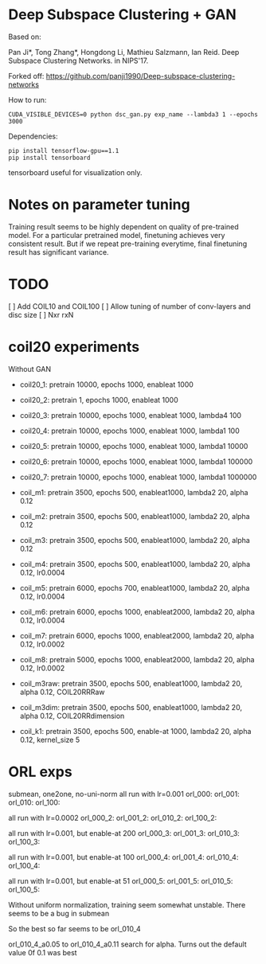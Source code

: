 # Deep Subspace Clustering + GAN

Based on:

Pan Ji*, Tong Zhang*, Hongdong Li, Mathieu Salzmann, Ian Reid. Deep Subspace Clustering Networks. in NIPS'17.

Forked off: https://github.com/panji1990/Deep-subspace-clustering-networks

How to run:
```
CUDA_VISIBLE_DEVICES=0 python dsc_gan.py exp_name --lambda3 1 --epochs 3000
```

Dependencies:
```
pip install tensorflow-gpu==1.1
pip install tensorboard
```

tensorboard useful for visualization only.


# Notes on parameter tuning

Training result seems to be highly dependent on quality of pre-trained model. For a particular pretrained model,
finetuning achieves very consistent result. But if we repeat pre-training everytime, final finetuning result
has significant variance.


# TODO

[ ] Add COIL10 and COIL100
[ ] Allow tuning of number of conv-layers and disc size
[ ] Nxr rxN


# coil20 experiments

Without GAN

- coil20_1: pretrain 10000, epochs 1000, enableat 1000
- coil20_2: pretrain     1, epochs 1000, enableat 1000
- coil20_3: pretrain 10000, epochs 1000, enableat 1000, lambda4 100
- coil20_4: pretrain 10000, epochs 1000, enableat 1000, lambda1 100
- coil20_5: pretrain 10000, epochs 1000, enableat 1000, lambda1 10000
- coil20_6: pretrain 10000, epochs 1000, enableat 1000, lambda1 100000
- coil20_7: pretrain 10000, epochs 1000, enableat 1000, lambda1 1000000

- coil_m1: pretrain 3500, epochs 500, enableat1000, lambda2 20, alpha 0.12
- coil_m2: pretrain 3500, epochs 500, enableat1000, lambda2 20, alpha 0.12
- coil_m3: pretrain 3500, epochs 500, enableat1000, lambda2 20, alpha 0.12
- coil_m4: pretrain 3500, epochs 500, enableat1000, lambda2 20, alpha 0.12, lr0.0004
- coil_m5: pretrain 6000, epochs 700, enableat1000, lambda2 20, alpha 0.12, lr0.0004
- coil_m6: pretrain 6000, epochs 1000, enableat2000, lambda2 20, alpha 0.12, lr0.0004
- coil_m7: pretrain 6000, epochs 1000, enableat2000, lambda2 20, alpha 0.12, lr0.0002
- coil_m8: pretrain 5000, epochs 1000, enableat2000, lambda2 20, alpha 0.12, lr0.0002

- coil_m3raw: pretrain 3500, epochs 500, enableat1000, lambda2 20, alpha 0.12, COIL20RRRaw
- coil_m3dim: pretrain 3500, epochs 500, enableat1000, lambda2 20, alpha 0.12, COIL20RRdimension

- coil_k1: pretrain 3500, epochs 500, enable-at 1000, lambda2 20, alpha 0.12, kernel_size 5

# ORL exps

submean, one2one, no-uni-norm
all run with lr=0.001
orl_000:
orl_001:
orl_010:
orl_100:

all run with lr=0.0002
orl_000_2:
orl_001_2:
orl_010_2:
orl_100_2:

all run with lr=0.001, but enable-at 200
orl_000_3:
orl_001_3:
orl_010_3:
orl_100_3:

all run with lr=0.001, but enable-at 100
orl_000_4:
orl_001_4:
orl_010_4:
orl_100_4:

all run with lr=0.001, but enable-at 51
orl_000_5:
orl_001_5:
orl_010_5:
orl_100_5:

Without uniform normalization, training seem somewhat unstable.
There seems to be a bug in submean

So the best so far seems to be orl_010_4

orl_010_4_a0.05 to orl_010_4_a0.11 search for alpha. Turns out the default value 0f 0.1 was best

